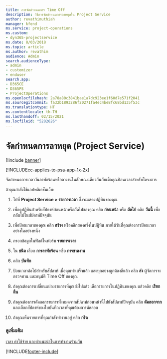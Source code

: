 ```yaml
---
title: การจัดกำหนดการ Time Off
description: วิธีการจัดกำหนดการลาหยุดใน Project Service
author: revathimuthiah
manager: kfend
ms.service: project-operations
ms.custom:
- dyn365-projectservice
ms.date: 8/03/2018
ms.topic: article
ms.author: revathim
audience: Admin
search.audienceType:
- admin
- customizer
- enduser
search.app:
- D365CE
- D365PS
- ProjectOperations
ms.openlocfilehash: 2a78a80c3841bae1a7dc923ee1f60d7e571f2041
ms.sourcegitcommit: fa32b1893286f20271fa4ec4be8fc68bd135f53c
ms.translationtype: HT
ms.contentlocale: th-TH
ms.lasthandoff: 02/15/2021
ms.locfileid: "5282626"
---
```

# <a name="schedule-time-off-project-service"></a>จัดกำหนดการลาหยุด (Project Service)

[!include [banner](../includes/psa-now-project-operations.md)]

[!INCLUDE[cc-applies-to-psa-app-1x-2x](../includes/cc-applies-to-psa-app-1x-2x.md)]

จัดกำหนดการเวลาวันลาพักร้อนหรือลางานในลักษณะเดียวกันกับเมื่อคุณป้อนเวลาสำหรับโครงการ  
  
 ถ้าคุณกำลังใช้แอปพลิเคชันเว็บ:  
  
1.  ไปที่ **Project Service > รายการเวลา** ซึ่งจะแสดงปฏิทินของคุณ  
  
2.  เพื่อดูปฏิทินสำหรับสัปดาห์ก่อนหน้าหรือถัดไปของคุณ คลิก **ก่อนหน้า** หรือ **ถัดไป** คลิก **วันนี้** เพื่อกลับไปในสัปดาห์ปัจจุบัน  
  
3.  เพื่อป้อนเวลาของคุณ คลิก **สร้าง** หรือคลิกสองครั้งในปฏิทิน ภายใต้วันที่คุณต้องการป้อนเวลา อย่างใดอย่างหนึ่ง  
  
4.  กรอกข้อมูลในฟิลด์ในฟอร์ม **รายการเวลา**  
  
5.  ใน **ชนิด** เลือก **การลาพักร้อน** หรือ **การขาดงาน**  
  
6.  คลิก **บันทึก**  
  
7.  ป้อนเวลาต่อไปสำหรับสัปดาห์ เมื่อคุณทำเสร็จแล้ว และทุกอย่างถูกต้องดีแล้ว คลิก **ส่ง** ผู้จัดการจะตรวจทาน และอนุมัติ Time Off ของคุณ  
  
8.  ถ้าคุณต้องการเปลี่ยนแปลงรายการที่คุณส่งไปแล้ว เลือกรายการในปฏิทินของคุณ แล้วคลิก **เรียกคืน**  
  
9. ถ้าคุณต้องการคัดลอกรายการทั้งหมดจากสัปดาห์ก่อนหน้านี้ไปยังสัปดาห์ปัจจุบัน คลิก **คัดลอกจาก** และเลือกสัปดาห์ของใบบันทึกเวลาที่คุณต้องการคัดลอก  
  
10. ถ้าคุณเห็นรายการที่คุณกำลังทำงานอยู่ คลิก **กริด**  
  
### <a name="see-also"></a>ดูเพิ่มเติม  
 [เวลา ค่าใช้จ่าย และคำแนะนำในการทำงานร่วมกัน](../psa/time-expense-collaboration-guide.md)


[!INCLUDE[footer-include](../includes/footer-banner.md)]
